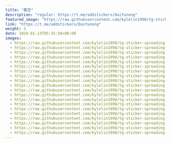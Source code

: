 ```yaml
---
title: "戴笠"
description: "regular: https://t.me/addstickers/DaiYunong"
featured_image: "https://raw.githubusercontent.com/kylelin1998/tg-sticker-spreading-worldwide-images/main/img/1edc90aa-50a3-4b8d-a1e1-b29b45ecf2eb.jpg"
link: "https://t.me/addstickers/DaiYunong"
weight: 3
date: 2024-01-13T05:35:50+08:00
images:
  - https://raw.githubusercontent.com/kylelin1998/tg-sticker-spreading-worldwide-images/main/img/1edc90aa-50a3-4b8d-a1e1-b29b45ecf2eb.jpg
  - https://raw.githubusercontent.com/kylelin1998/tg-sticker-spreading-worldwide-images/main/img/0b045e0c-3e66-47b1-8ac9-a83a285c263c.jpg
  - https://raw.githubusercontent.com/kylelin1998/tg-sticker-spreading-worldwide-images/main/img/4aafa554-f33f-49c3-b8e6-ec642eb7c046.jpg
  - https://raw.githubusercontent.com/kylelin1998/tg-sticker-spreading-worldwide-images/main/img/af285829-f7be-43b6-8f81-6fa4f73116f4.jpg
  - https://raw.githubusercontent.com/kylelin1998/tg-sticker-spreading-worldwide-images/main/img/c2a4a143-3b5f-4074-89d7-40cc606d11b4.jpg
  - https://raw.githubusercontent.com/kylelin1998/tg-sticker-spreading-worldwide-images/main/img/84c84526-a094-43d7-96a7-988c2235ec4a.jpg
  - https://raw.githubusercontent.com/kylelin1998/tg-sticker-spreading-worldwide-images/main/img/273ed7ec-2f19-4a29-98b6-9850387b6b5f.jpg
  - https://raw.githubusercontent.com/kylelin1998/tg-sticker-spreading-worldwide-images/main/img/285be094-7f6f-4b03-ba7b-e0ebd2ffa0b1.jpg
  - https://raw.githubusercontent.com/kylelin1998/tg-sticker-spreading-worldwide-images/main/img/d53d6659-3cf9-46fd-8a38-b177d181f733.jpg
  - https://raw.githubusercontent.com/kylelin1998/tg-sticker-spreading-worldwide-images/main/img/9e0e1221-d1fe-4247-be94-fe1f8a82e1ea.jpg
  - https://raw.githubusercontent.com/kylelin1998/tg-sticker-spreading-worldwide-images/main/img/2f40224f-12a3-4819-902c-8550c84dfff3.jpg
  - https://raw.githubusercontent.com/kylelin1998/tg-sticker-spreading-worldwide-images/main/img/6fdedf75-f652-4f32-8e3c-2e95547b7d5d.jpg
  - https://raw.githubusercontent.com/kylelin1998/tg-sticker-spreading-worldwide-images/main/img/f9e25459-418a-4a97-ab97-49fe052d5474.jpg
  - https://raw.githubusercontent.com/kylelin1998/tg-sticker-spreading-worldwide-images/main/img/6a9c4b88-4bf6-47a0-95b1-63861dcd23ee.jpg
  - https://raw.githubusercontent.com/kylelin1998/tg-sticker-spreading-worldwide-images/main/img/ce7aca73-684d-4f12-9ed5-d83ff37425fc.jpg
  - https://raw.githubusercontent.com/kylelin1998/tg-sticker-spreading-worldwide-images/main/img/9c28b1dc-b722-4044-8e9e-d7b8866db636.jpg
  - https://raw.githubusercontent.com/kylelin1998/tg-sticker-spreading-worldwide-images/main/img/67f52253-9428-4cb3-b21e-78e58a561fb8.jpg
  - https://raw.githubusercontent.com/kylelin1998/tg-sticker-spreading-worldwide-images/main/img/4b45dee0-4ddc-4d60-b37e-b18a3724f82a.jpg
  - https://raw.githubusercontent.com/kylelin1998/tg-sticker-spreading-worldwide-images/main/img/fef6c093-334d-42dd-af9c-d6bc9bcaeb29.jpg
  - https://raw.githubusercontent.com/kylelin1998/tg-sticker-spreading-worldwide-images/main/img/54a4c6dd-ab86-4c1b-951b-2829db5735fa.jpg
---
```

